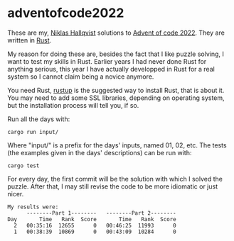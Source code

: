 # adventofcode2022
These are my, [Niklas Hallqvist](https://github.com/niklasha) solutions to
[Advent of code 2022](https://adventofcode.com/2022).
They are written in [Rust](https://rust-lang.org).

My reason for doing these are, besides the fact that I like puzzle solving, I want to test my skills in Rust.
Earlier years I had never done Rust for anything serious, this year I have actually developped in Rust for a real system so I cannot claim being a novice anymore.

You need Rust, [rustup](https://rustup.rs/) is the suggested way to install Rust, that is about it.
You may need to add some SSL libraries, depending on operating system, but the installation process will tell you, if so.

Run all the days with:
```
cargo run input/
```

Where "input/" is a prefix for the days' inputs, named 01, 02, etc.
The tests (the examples given in the days' descriptions) can be run with:
```
cargo test
```

For every day, the first commit will be the solution with which I solved the puzzle.
After that, I may still revise the code to be more idiomatic or just nicer.


```
My results were:
      --------Part 1--------   --------Part 2--------
Day       Time   Rank  Score       Time   Rank  Score
  2   00:35:16  12655      0   00:46:25  11993      0
  1   00:38:39  10869      0   00:43:09  10284      0
```
